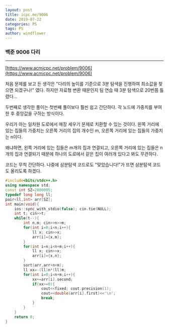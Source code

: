 ```yaml
---
layout: post
title: icpc.me/9006
date: 2019-07-22
categories: PS
tags: PS
author: windflower
---
```

### 백준 9006 다리
---

[https://www.acmicpc.net/problem/9006](https://www.acmicpc.net/problem/9006)

처음 문제를 보고 든 생각은 "다리의 높이를 기준으로 3분 탐색을 진행하여 최소값을 찾으면 되겠구나!" 였다. 하지만 자료형 변환 때문인지 팀 연습 때 3분 탐색으로 20번쯤 틀렸다...

두번째로 생각한 풀이는 첫번쨰 풀이보다 훨씬 쉽고 간단하다. 각 노드에 가중치를 부여한 후 중앙값을 구하는 방식이다.

우리가 아는 일차원 도로에서 매장 세우기 문제로 치환할 수 있는 것이다. 왼쪽 거리에 있는 집들의 가중치는 오른쪽 거리의 집의 개수인 m, 오른쪽 거리에 있는 집들의 가중치는 n이다.

왜냐하면, 왼쪽 거리에 있는 집들은 m개의 집과 연결되고, 오른쪽 거리에 있는 집들은 n개의 집과 연결되기 때문에 하나의 도로에서 같은 집이 여러개 있다고 봐도 무관하다.

코드는 무척 간단하다. 나중에 삼분탐색 코드로도 "맞았습니다!"가 뜨면 삼분탐색 코드도 올리도록 하겠다.

```cpp
#include<bits/stdc++.h>
using namespace std;
const int SZ=2000005;
typedef long long ll;
pair<ll,int> arr[SZ];
int main(void){
	ios::sync_with_stdio(false); cin.tie(NULL);
	int t; cin>>t;
	while(t--){
		int n,m; cin>>n>>m;
		for(int i=0;i<n;i++){
			ll x; cin>>x;
			arr[i]={x,m};
		}
		for(int i=n;i<n+m;i++){
			ll x; cin>>x;
			arr[i]={x,n};
		}
		sort(arr,arr+n+m);
		ll xx=-(ll)n*(ll)m;
		for(int i=0;i<n+m;i++){
			xx+=arr[i].second;
			if(xx>=0){
				cout<<fixed; cout.precision(1);
				cout<<double(arr[i].first)<<'\n';
				break;
			}
		}
	}
	return 0;
}
```
